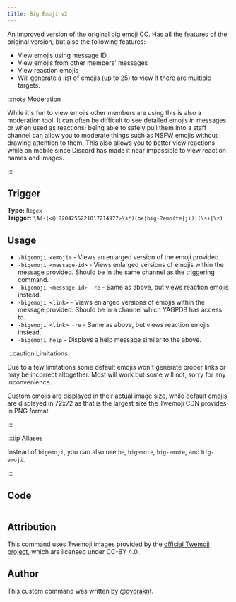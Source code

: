 ```yaml
---
title: Big Emoji v2
---
```


An improved version of the [original big emoji CC](big-emoji-v1). Has all the features of the original version, but also the following features:

- View emojis using message ID
- View emojis from other members' messages
- View reaction emojis
- Will generate a list of emojis (up to 25) to view if there are multiple targets.

:::note Moderation

While it's fun to view emojis other members are using this is also a moderation tool. It can often be difficult to see detailed emojis in messages or when used as reactions; being able to safely pull them into a staff channel can allow you to moderate things such as NSFW emojis without drawing attention to them. This also allows you to better view reactions while on mobile since Discord has made it near impossible to view reaction names and images.

:::

## Trigger

**Type:** `Regex`<br />
**Trigger:** `\A(-|<@!?204255221017214977>\s*)(be|big-?emo(te|ji))(\s+|\z)`

## Usage

- `-bigemoji <emoji>` - Views an enlarged version of the emoji provided.
- `-bigemoji <message-id>` - Views enlarged versions of emojis within the message provided. Should be in the same channel as the triggering command.
- `-bigemoji <message-id> -re` - Same as above, but views reaction emojis instead.
- `-bigemoji <link>` - Views enlarged versions of emojis within the message provided. Should be in a channel which YAGPDB has access to.
- `-bigemoji <link> -re` - Same as above, but views reaction emojis instead.
- `-bigemoji help` - Displays a help message similar to the above.

:::caution Limitations

Due to a few limitations some default emojis won't generate proper links or may be incorrect altogether. Most will work but some will not, sorry for any inconvenience.

Custom emojis are displayed in their actual image size, while default emojis are displayed in 72x72 as that is the largest size the Twemoji CDN provides in PNG format.

:::

:::tip Aliases

Instead of `bigemoji`, you can also use `be`, `bigemote`, `big-emote`, and `big-emoji`.

:::

## Code

```gotmpl file=../../../src/utilities/big_emoji_v2.go.tmpl

```

## Attribution

This command uses Twemoji images provided by the [official Twemoji project](https://github.com/twitter/twemoji), which are licensed under CC-BY 4.0.

## Author

This custom command was written by [@dvoraknt](https://github.com/dvoraknt).
